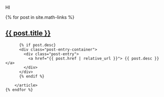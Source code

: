 <!-- ---
layout: page
title: maffs
--- -->
HI
<div class="posts-list">
	{% for post in site.math-links %}
		<article class="post-preview">
	      <a href="{{ post.href | relative_url }}">
	      <h2 class="post-title">{{ post.title }}</h2>
	      </a>

	      {% if post.desc}
	      <div class="post-entry-container">
	        <div class="post-entry">
	          <a href="{{ post.href | relative_url }}"> {{ post.desc }} </a>
	        </div>
	      </div>
	      {% endif %}

	    </article>
	{% endfor %}
</div>
